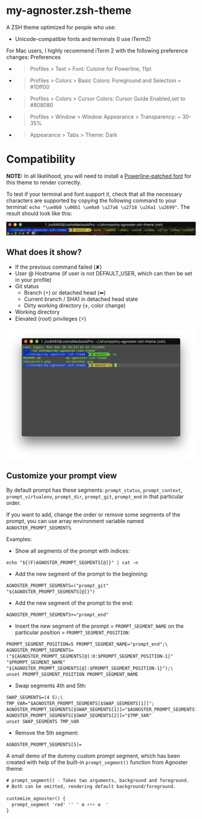 # my-agnoster.zsh-theme

A ZSH theme optimized for people who use:

- Unicode-compatible fonts and terminals (I use iTerm2)

For Mac users, I highly recommend iTerm 2 with the following preference changes:
Preferences  
- > Profiles > Text > Font: Cuisine for Powerline, 11pt
- > Profiles > Colors > Basic Colors: Foreground and Selection = #10ff00
- > Profiles > Colors > Cursor Colors: Cursor Guide Enabled,set to #808080
- > Profiles > Window > Window Appearance > Transparency: ~ 30-35% 
- > Appearance > Tabs > Theme: Dark

# Compatibility

**NOTE:** In all likelihood, you will need to install a [Powerline-patched font](https://github.com/Lokaltog/powerline-fonts) for this theme to render correctly.

To test if your terminal and font support it, check that all the necessary characters are supported by copying the following command to your terminal: `echo "\ue0b0 \u00b1 \ue0a0 \u27a6 \u2718 \u26a1 \u2699"`. The result should look like this:

![Character Example](https://github.com/jshcmps/my-agnoster-zsh-theme/blob/master/characters.png)

## What does it show?

- If the previous command failed (✘)
- User @ Hostname (if user is not DEFAULT_USER, which can then be set in your profile)
- Git status
  - Branch () or detached head (➦)
  - Current branch / SHA1 in detached head state
  - Dirty working directory (±, color change)
- Working directory
- Elevated (root) privileges (⚡)

![Screenshot](https://github.com/jshcmps/my-agnoster-zsh-theme/blob/master/screenshot.png)

## Customize your prompt view

By default prompt has these segments: `prompt_status`, `prompt_context`, `prompt_virtualenv`, `prompt_dir`, `prompt_git`, `prompt_end` in that particular order.

If you want to add, change the order or remove some segments of the prompt, you can use array environment variable named `AGNOSTER_PROMPT_SEGMENTS`.

Examples:
- Show all segments of the prompt with indices:
```
echo "${(F)AGNOSTER_PROMPT_SEGMENTS[@]}" | cat -n
```
- Add the new segment of the prompt to the beginning:
```
AGNOSTER_PROMPT_SEGMENTS=("prompt_git" "${AGNOSTER_PROMPT_SEGMENTS[@]}")
```
- Add the new segment of the prompt to the end:
```
AGNOSTER_PROMPT_SEGMENTS+="prompt_end"
```
- Insert the new segment of the prompt = `PROMPT_SEGMENT_NAME` on the particular position = `PROMPT_SEGMENT_POSITION`:
```
PROMPT_SEGMENT_POSITION=5 PROMPT_SEGMENT_NAME="prompt_end";\
AGNOSTER_PROMPT_SEGMENTS=("${AGNOSTER_PROMPT_SEGMENTS[@]:0:$PROMPT_SEGMENT_POSITION-1}" "$PROMPT_SEGMENT_NAME" "${AGNOSTER_PROMPT_SEGMENTS[@]:$PROMPT_SEGMENT_POSITION-1}");\
unset PROMPT_SEGMENT_POSITION PROMPT_SEGMENT_NAME
```
- Swap segments 4th and 5th:
```
SWAP_SEGMENTS=(4 5);\
TMP_VAR="$AGNOSTER_PROMPT_SEGMENTS[$SWAP_SEGMENTS[1]]"; AGNOSTER_PROMPT_SEGMENTS[$SWAP_SEGMENTS[1]]="$AGNOSTER_PROMPT_SEGMENTS[$SWAP_SEGMENTS[2]]"; AGNOSTER_PROMPT_SEGMENTS[$SWAP_SEGMENTS[2]]="$TMP_VAR"
unset SWAP_SEGMENTS TMP_VAR
```
- Remove the 5th segment:
```
AGNOSTER_PROMPT_SEGMENTS[5]=
```

A small demo of the dummy custom prompt segment, which has been created with help of the built-in `prompt_segment()` function from Agnoster theme:
```
# prompt_segment() - Takes two arguments, background and foreground.
# Both can be omitted, rendering default background/foreground.

customize_agnoster() {
  prompt_segment 'red' '' ' ⚙ ⚡⚡⚡ ⚙  '
}
```